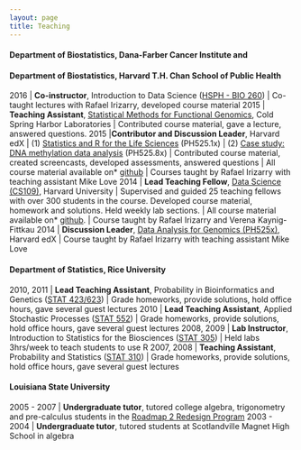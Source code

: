 ```yaml
---
layout: page
title: Teaching
---
```


#### Department of Biostatistics, Dana-Farber Cancer Institute and

#### Department of Biostatistics, Harvard T.H. Chan School of Public Health

2016 | **Co-instructor**, Introduction to Data Science ([HSPH - BIO 260](http://datasciencelabs.github.io/)) 
| Co-taught lectures with Rafael Irizarry, developed course material 
2015 | **Teaching Assistant**, [Statistical Methods for Functional Genomics](http://meetings.cshl.edu/courses.aspx?course=c-data&year=15), Cold Spring Harbor Laboratories
| Contributed course material, gave a lecture, answered questions. 
2015 |**Contributor and Discussion Leader**, Harvard edX
| (1) [Statistics and R for the Life Sciences](https://courses.edx.org/courses/HarvardX/PH525.1x/1T2015/info) (PH525.1x)
| (2) [Case study: DNA methylation data analysis](https://courses.edx.org/courses/HarvardX/PH525.8x/1T2015/info) (PH525.8x)
| Contributed course material, created screencasts, developed assessments, answered questions
| All course material available on* [github](http://genomicsclass.github.io/book/pages/classes.html)
| Courses taught by Rafael Irizarry with teaching assistant Mike Love 
2014 | **Lead Teaching Fellow**, [Data Science (CS109)](http://cs109.github.io/2014/), Harvard University 
| Supervised and guided 25 teaching fellows with over 300 students in the course. Developed course material, homework and solutions. Held weekly lab sections.
| All course material available on* [github](https://github.com/cs109/2014). 
| Course taught by Rafael Irizarry and Verena Kaynig-Fittkau
2014 | **Discussion Leader**, [Data Analysis for Genomics (PH525x)](http://genomicsclass.github.io/book/), Harvard edX
| Course taught by Rafael Irizarry with teaching assistant Mike Love

#### Department of Statistics, Rice University 

2010, 2011 | **Lead Teaching Assistant**, Probability in Bioinformatics and Genetics ([STAT 423/623](http://statistics.rice.edu/feed/CoursesDisplay.aspx?CID=471))
| Grade homeworks, provide solutions, hold office hours, gave several guest lectures
2010 | **Lead Teaching Assistant**, Applied Stochastic Processes ([STAT 552](http://statistics.rice.edu/feed/CoursesDisplay.aspx?CID=444))
| Grade homeworks, provide solutions, hold office hours, gave several guest lectures
2008, 2009 | **Lab Instructor**, Introduction to Statistics for the Biosciences ([STAT 305](http://statistics.rice.edu/feed/CoursesDisplay.aspx?CID=373))
| Held labs 3hrs/week to teach students to use R
2007, 2008 | **Teaching Assistant**, Probability and Statistics ([STAT 310](http://statistics.rice.edu/feed/CoursesDisplay.aspx?CID=376))
| Grade homeworks, provide solutions, hold office hours, gave several guest lectures

#### Louisiana State University 

2005 - 2007 | **Undergraduate tutor**, tutored college algebra, trigonometry and pre-calculus students in the [Roadmap 2 Redesign Program](https://www.math.lsu.edu/dept/courses/1021/Redesign)
2003 - 2004 | **Undergraduate tutor**, tutored students at Scotlandville Magnet High School in algebra